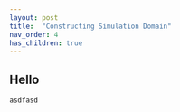 ```yaml
---
layout: post
title:  "Constructing Simulation Domain"
nav_order: 4
has_children: true
---
```


## Hello


<script>
    var app = "https://kitware.github.io/paraview-glance/app";
    var datadir = "https://raw.githubusercontent.com/mbarzegary/datasets-and-scenes/main/";
    var file = "degrading_screw.vtkjs";

    document.write("<iframe src='" + app + "?name=" + file + "&url=" +datadir + file + "' id='iframe' width='800' height='500'></iframe>");
</script>

```
asdfasd
```
